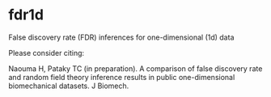 # fdr1d
False discovery rate (FDR) inferences for one-dimensional (1d) data



Please consider citing:

Naouma H, Pataky TC (in preparation). A comparison of false discovery rate and random field theory inference results in public one-dimensional biomechanical datasets. J Biomech.

